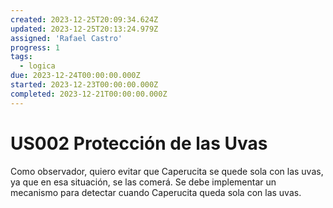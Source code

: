 ```yaml
---
created: 2023-12-25T20:09:34.624Z
updated: 2023-12-25T20:13:24.979Z
assigned: 'Rafael Castro'
progress: 1
tags:
  - logica
due: 2023-12-24T00:00:00.000Z
started: 2023-12-23T00:00:00.000Z
completed: 2023-12-21T00:00:00.000Z
---
```


# US002 Protección de las Uvas

Como observador, quiero evitar que Caperucita se quede sola con las uvas, ya que en esa situación, se las comerá.
Se debe implementar un mecanismo para detectar cuando Caperucita queda sola con las uvas.
